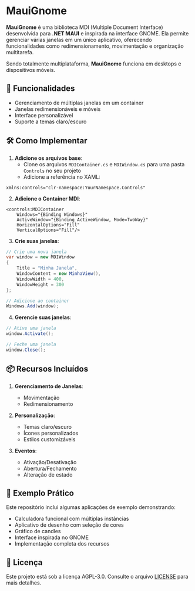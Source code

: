 # MauiGnome

**MauiGnome** é uma biblioteca MDI (Multiple Document Interface) desenvolvida para **.NET MAUI** e inspirada na interface GNOME. Ela permite gerenciar várias janelas em um único aplicativo, oferecendo funcionalidades como redimensionamento, movimentação e organização multitarefa. 

Sendo totalmente multiplataforma, **MauiGnome** funciona em desktops e dispositivos móveis.

## 🚀 Funcionalidades
- Gerenciamento de múltiplas janelas em um container
- Janelas redimensionáveis e móveis
- Interface personalizável
- Suporte a temas claro/escuro

## 🛠️ Como Implementar

1. **Adicione os arquivos base**:
   * Clone os arquivos `MDIContainer.cs` e `MDIWindow.cs` para uma pasta `Controls` no seu projeto
   * Adicione a referência no XAML:
```xaml
xmlns:controls="clr-namespace:YourNamespace.Controls"
```

2. **Adicione o Container MDI**:
```xaml
<controls:MDIContainer 
    Windows="{Binding Windows}"
    ActiveWindow="{Binding ActiveWindow, Mode=TwoWay}" 
    HorizontalOptions="Fill" 
    VerticalOptions="Fill"/>
```

3. **Crie suas janelas**:
```csharp
// Crie uma nova janela
var window = new MDIWindow
{
    Title = "Minha Janela",
    WindowContent = new MinhaView(),
    WindowWidth = 400,
    WindowHeight = 300
};

// Adicione ao container
Windows.Add(window);
```

4. **Gerencie suas janelas**:
```csharp
// Ative uma janela
window.Activate();

// Feche uma janela
window.Close();
```

## 📦 Recursos Incluídos

1. **Gerenciamento de Janelas**:
   - Movimentação
   - Redimensionamento

2. **Personalização**:
   - Temas claro/escuro
   - Ícones personalizados
   - Estilos customizáveis

3. **Eventos**:
   - Ativação/Desativação
   - Abertura/Fechamento
   - Alteração de estado

## 🧪 Exemplo Prático

Este repositório inclui algumas aplicações de exemplo demonstrando:
- Calculadora funcional com múltiplas instâncias
- Aplicativo de desenho com seleção de cores
- Gráfico de candles
- Interface inspirada no GNOME
- Implementação completa dos recursos

## 📜 Licença

Este projeto está sob a licença AGPL-3.0. Consulte o arquivo [LICENSE](https://github.com/fpedrolucas95/MauiGnome/blob/master/LICENSE) para mais detalhes.
